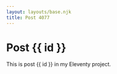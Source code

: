 ```yaml
---
layout: layouts/base.njk
title: Post 4077
---
```


# Post {{ id }}

This is post {{ id }} in my Eleventy project.
